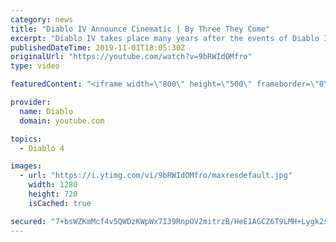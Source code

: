 ```yaml
---
category: news
title: "Diablo IV Announce Cinematic | By Three They Come"
excerpt: "Diablo IV takes place many years after the events of Diablo III, after millions have been slaughtered by the actions of the High Heavens and Burning Hells alike."
publishedDateTime: 2019-11-01T18:05:30Z
originalUrl: "https://youtube.com/watch?v=9bRWIdOMfro"
type: video

featuredContent: "<iframe width=\"800\" height=\"500\" frameborder=\"0\" src=\"https://www.youtube.com/embed/9bRWIdOMfro\" allow=\"accelerometer; autoplay; encrypted-media; gyroscope; picture-in-picture\" allowfullscreen></iframe>"

provider:
  name: Diablo
  domain: youtube.com

topics:
  - Diablo 4

images:
  - url: "https://i.ytimg.com/vi/9bRWIdOMfro/maxresdefault.jpg"
    width: 1280
    height: 720
    isCached: true

secured: "7+bsWZKmMcf4v5QWDzKWpWx7I39RnpOV2mitrzB/HeE1AGCZ6T9LMH+Lygk2s1E59M10NpTainmSXjGb/nUdY9C2W9hQt0DMFPYs4Ip80jFzFqEtQ7SadU+snjvAtZzINFPyIVXRdnSqrFrRzU8DCRwWOxr+MlJ1aZriaw9avWK8/R63y2PHKZPIgDYlzPQumcVVjFIV6We7QJg2BzDiw87w1Z7jFZqGQI6OBk5mhzrfxVEHmPDmkNEJMcxkru6hI62wxZDabvwOKywXBGUx66u544TmfZQl9mWiHUXASxr0t0SX/rWSKJR61T7bb4IWk8WQPVsT6Mvqsqd8hDkZo4MYU4MG8mG5S70/eIvfhEzs1EAHJWhTGlfOApQ2uxvUMR/WQ7oHTjSmepY9qO5+QqwOuCmqSRH3UXWjJvWo6SQJDz4pItK65ywGjRXC2PRm;Av938JDLVVA8gyb+/IQ2mA=="
---
```



